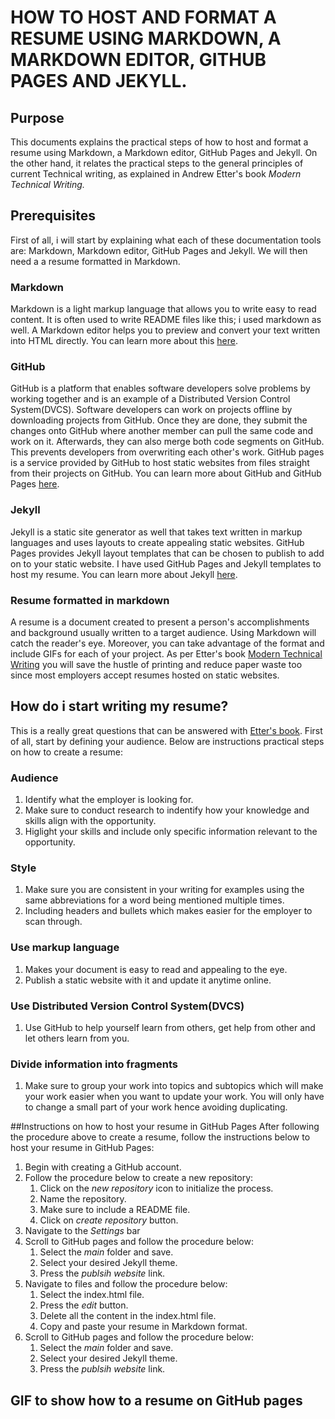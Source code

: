 # HOW TO HOST AND FORMAT A RESUME USING MARKDOWN, A MARKDOWN EDITOR, GITHUB PAGES AND JEKYLL.
## Purpose
This documents explains the practical steps of how to host and format a resume using Markdown, a Markdown editor, GitHub Pages and Jekyll. On the other hand, it relates the practical steps to the general principles of current Technical writing, as explained in Andrew Etter's book _Modern Technical Writing._
## Prerequisites 
First of all, i will start by explaining what each of these documentation tools are: Markdown, Markdown editor, GitHub Pages and Jekyll. We will then need a a resume formatted in Markdown.
### Markdown 
Markdown is a light markup language that allows you to write easy to read content. It is often used to write README files like this; i used markdown as well. A Markdown editor helps you to preview and convert your text written into HTML directly. You can learn more about this [here](https://www.tutorialspoint.com/grav/grav_markdown_syntax.htm).
### GitHub 
GitHub is a platform that enables software developers solve problems by working together and is an example of a Distributed Version Control System(DVCS). Software developers can work on projects offline by downloading projects from GitHub. Once they are done, they submit the changes onto GitHub where another member can pull the same code and work on it. Afterwards, they can also merge both code segments on GitHub.
This prevents developers from overwriting each other's work. GitHub pages is a service provided by GitHub to host static websites from files straight from their projects on GitHub. You can learn more about GitHub and GitHub Pages [here](https://guides.github.com/features/pages/).
### Jekyll
Jekyll is a static site generator as well that takes text written in markup languages and uses layouts to create appealing static websites. GitHub Pages provides Jekyll layout templates that can be chosen to publish to add on to your static website. I have used GitHub Pages and Jekyll templates to host my resume. You can learn more about Jekyll [here](https://jekyllrb.com/tutorials/home/).
### Resume formatted in markdown
A resume is a document created to present a person's accomplishments and background usually written to a target audience. Using Markdown will catch the reader's eye. Moreover, you can take advantage of the format and include GIFs for each of your project. As per Etter's book [Modern Technical Writing](https://www.goodreads.com/book/show/28433138-modern-technical-writing) you will save the hustle of printing and reduce paper waste too since most employers accept resumes hosted on static websites.

## How do i start writing my resume?
This is a really great questions that can be answered with [Etter's book](https://www.goodreads.com/book/show/28433138-modern-technical-writing). First of all, start by defining your audience. Below are instructions practical steps on how to create a resume:
### Audience
1. Identify what the employer is looking for. 
2. Make sure to conduct research to indentify how your knowledge and skills align with the opportunity. 
3. Higlight your skills and include only specific information relevant to the opportunity.
### Style
1. Make sure you are consistent in your writing for examples using the same abbreviations for a word being mentioned multiple times.
2. Including headers and bullets which makes easier for the employer to scan through.
### Use markup language
1. Makes your document is easy to read and appealing to the eye.
2. Publish a static website with it and update it anytime online.
### Use Distributed Version Control System(DVCS)
1. Use GitHub to help yourself learn from others, get help from other and let others learn from you.
### Divide information into fragments
1. Make sure to group your work into topics and subtopics which will make your work easier when you want to update your work. You will only have to change a small part of your work hence avoiding duplicating.

##Instructions on how to host your resume in GitHub Pages
After following the procedure above to create a resume, follow the instructions below to host your resume in GitHub Pages:
1. Begin with creating a GitHub account.
2. Follow the procedure below to create a new repository:
   1. Click on the _new repository_ icon to initialize the process.
   2. Name the repository.
   3. Make sure to include a README file.
   4. Click on _create repository_ button.
3. Navigate to the _Settings_ bar
4. Scroll to GitHub pages and follow the procedure below:
   1. Select the _main_ folder and save.
   2. Select your desired Jekyll theme.
   3. Press the _publsih website_ link.
5. Navigate to files and follow the procedure below:
   1. Select the index.html file.
   2. Press the _edit_ button.
   3. Delete all the content in the index.html file.
   4. Copy and paste your resume in Markdown format.
6. Scroll to GitHub pages and follow the procedure below:
   1. Select the _main_ folder and save.
   2. Select your desired Jekyll theme.
   3. Press the _publsih website_ link.
   
## GIF to show how to a resume on GitHub pages

  

